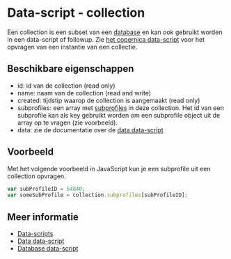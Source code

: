 #  Data-script - collection

Een collection is een subset van een [database](./followups-scripting-database) en kan ook gebruikt worden 
in een data-script of followup. Zie [het copernica data-script](./followups-scripting-copernica) voor het
opvragen van een instantie van een collectie.

## Beschikbare eigenschappen

* id: 			id van de collection (read only)
* name: 		naam van de collection (read and write)
* created: 		tijdstip waarop de collection is aangemaakt (read only)
* subprofiles: 	een array met [subprofiles](./followups-scripting-data) in deze collection. Het id van een subprofile kan als key gebruikt worden om een subprofile object uit de array op te vragen (zie voorbeeld).
* data: 		zie de documentatie over de [data data-script](./followups-scripting-data)

## Voorbeeld

Met het volgende voorbeeld in JavaScript kun je een subprofile uit een 
collection opvragen.

```javascript
var subProfileID = 54840;
var someSubProfile = collection.subprofiles[subProfileID];
```

## Meer informatie
* [Data-scripts](./followups-scripting)
* [Data data-script](./followups-scripting-data)
* [Database data-script](./followups-scripting-database)
